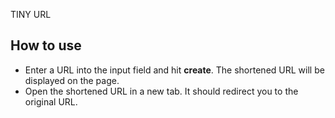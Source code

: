 TINY URL
## How to use

- Enter a URL into the input field and hit **create**. The shortened URL will be displayed on the page.
- Open the shortened URL in a new tab. It should redirect you to the original URL.
